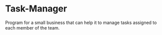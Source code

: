 # Task-Manager
 Program for a small business that can help it to manage tasks assigned to each member of the team.
